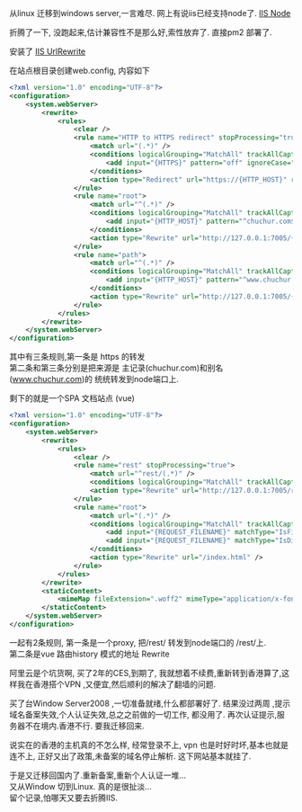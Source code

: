 从linux 迁移到windows server,一言难尽.
网上有说iis已经支持node了. [IIS Node](https://github.com/tjanczuk/iisnode/wiki/iisnode-releases)   

折腾了一下, 没跑起来,估计兼容性不是那么好,索性放弃了. 直接pm2 部署了.

安装了 [IIS UrlRewrite](https://www.iis.net/downloads/microsoft/url-rewrite)   

在站点根目录创建web.config, 内容如下

```xml
<?xml version="1.0" encoding="UTF-8"?>
<configuration>
    <system.webServer>
        <rewrite>
            <rules>
                <clear />
                <rule name="HTTP to HTTPS redirect" stopProcessing="true">
                    <match url="(.*)" />
                    <conditions logicalGrouping="MatchAll" trackAllCaptures="false">
                        <add input="{HTTPS}" pattern="off" ignoreCase="true" />
                    </conditions>
                    <action type="Redirect" url="https://{HTTP_HOST}" redirectType="Found" />
                </rule>
                <rule name="root">
                    <match url="^(.*)" />
                    <conditions logicalGrouping="MatchAll" trackAllCaptures="false">
                        <add input="{HTTP_HOST}" pattern="^chuchur.com$" />
                    </conditions>
                    <action type="Rewrite" url="http://127.0.0.1:7005/{R:1}" logRewrittenUrl="true" />
                </rule>
                <rule name="path">
                    <match url="^(.*)" />
                    <conditions logicalGrouping="MatchAll" trackAllCaptures="false">
                        <add input="{HTTP_HOST}" pattern="^www.chuchur.com$" />
                    </conditions>
                    <action type="Rewrite" url="http://127.0.0.1:7005/{R:1}" />
                </rule>
            </rules>
        </rewrite>
    </system.webServer>
</configuration>

```
其中有三条规则,第一条是 https 的转发   
第二条和第三条分别是把来源是 主记录(chuchur.com)和别名(www.chuchur.com)的 统统转发到node端口上.   

剩下的就是一个SPA 文档站点 (vue)   
```xml
<?xml version="1.0" encoding="UTF-8"?>
<configuration>
    <system.webServer>
        <rewrite>
            <rules>
                <clear />
                <rule name="rest" stopProcessing="true">
                    <match url="^rest/(.*)" />
                    <conditions logicalGrouping="MatchAll" trackAllCaptures="false" />
                    <action type="Rewrite" url="http://127.0.0.1:7005/rest/{R:1}" />
                </rule>
                <rule name="root">
                    <match url="(.*)" />
                    <conditions logicalGrouping="MatchAll" trackAllCaptures="false">
                        <add input="{REQUEST_FILENAME}" matchType="IsFile" negate="true" />
                        <add input="{REQUEST_FILENAME}" matchType="IsDirectory" negate="true" />  
                    </conditions>
                    <action type="Rewrite" url="/index.html" />
                </rule>
            </rules>
        </rewrite>
        <staticContent>
            <mimeMap fileExtension=".woff2" mimeType="application/x-font-woff" />
        </staticContent>
    </system.webServer>
</configuration>

```
一起有2条规则, 第一条是一个proxy, 把/rest/ 转发到node端口的 /rest/上.   
第二条是vue 路由history 模式的地址 Rewrite   


阿里云是个坑货啊, 买了2年的CES,到期了, 我就想着不续费,重新转到香港算了,这样我在香港搭个VPN ,又便宜,然后顺利的解决了翻墙的问题.   

买了台Window Server2008 ,一切准备就绪,什么都部署好了.  结果没过两周 ,提示域名备案失效,个人认证失效,总之之前做的一切工作, 都没用了. 再次认证提示,服务器不在境内.香港不行. 要我迁移回来.   

说实在的香港的主机真的不怎么样, 经常登录不上, vpn 也是时好时坏,基本也就是连不上, 正好又出了政策,未备案的域名停止解析. 这下网站基本就挂了.   

于是又迁移回国内了.重新备案,重新个人认证一堆...  
又从Window 切到Linux. 真的是很扯淡...   
留个记录,怕哪天又要去折腾IIS.
